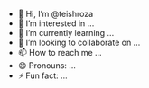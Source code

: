 - 👋 Hi, I’m @teishroza
- 👀 I’m interested in ...
- 🌱 I’m currently learning ...
- 💞️ I’m looking to collaborate on ...
- 📫 How to reach me ...
- 😄 Pronouns: ...
- ⚡ Fun fact: ...

<!---
teishroza/teishroza is a ✨ special ✨ repository because its `README.md` (this file) appears on your GitHub profile.
You can click the Preview link to take a look at your changes.
--->
